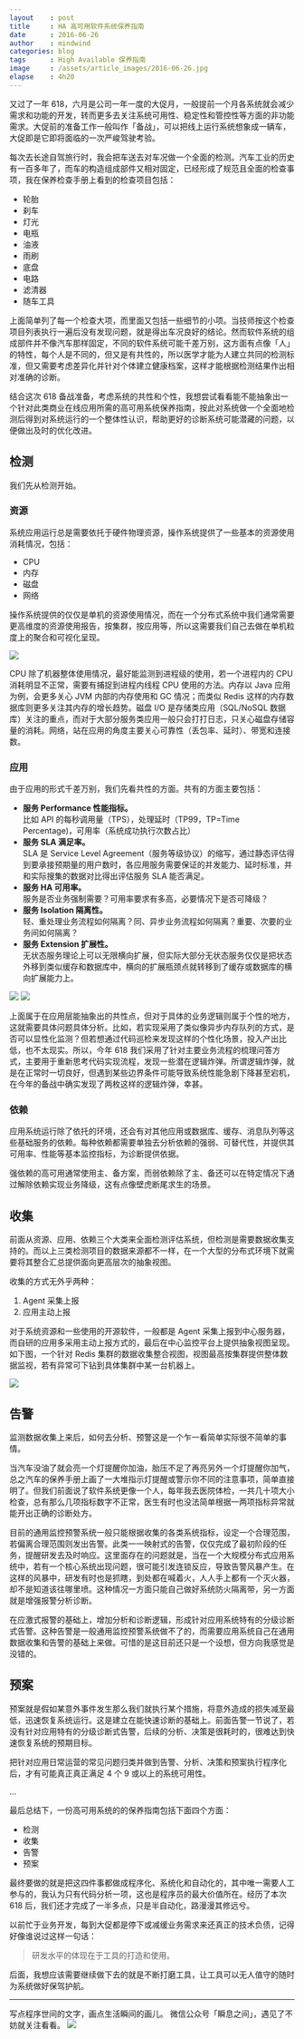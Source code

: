 ```yaml
---
layout    : post
title     : HA 高可用软件系统保养指南
date      : 2016-06-26
author    : mindwind
categories: blog
tags      : High Available 保养指南
image     : /assets/article_images/2016-06-26.jpg
elapse    : 4h20
---
```



又过了一年 618，六月是公司一年一度的大促月，一般提前一个月各系统就会减少需求和功能的开发，转而更多去关注系统可用性、稳定性和管控性等方面的非功能需求。大促前的准备工作一般叫作「备战」，可以把线上运行系统想象成一辆车，大促即是它即将面临的一次严峻驾驶考验。

每次去长途自驾旅行时，我会把车送去对车况做一个全面的检测。汽车工业的历史有一百多年了，而车的构造组成部件又相对固定，已经形成了规范且全面的检查事项，我在保养检查手册上看到的检查项目包括：

  - 轮胎
  - 刹车
  - 灯光
  - 电瓶
  - 油液
  - 雨刷
  - 底盘
  - 电路
  - 滤清器
  - 随车工具

上面简单列了每一个检查大项，而里面又包括一些细节的小项。当技师按这个检查项目列表执行一遍后没有发现问题，就是得出车况良好的结论。然而软件系统的组成部件并不像汽车那样固定，不同的软件系统可能千差万别，这方面有点像「人」的特性，每个人是不同的，但又是有共性的，所以医学才能为人建立共同的检测标准，但又需要考虑差异化并针对个体建立健康档案，这样才能根据检测结果作出相对准确的诊断。

结合这次 618 备战准备，考虑系统的共性和个性，我想尝试看看能不能抽象出一个针对此类商业在线应用所需的高可用系统保养指南，按此对系统做一个全面地检测后得到对系统运行的一个整体性认识，帮助更好的诊断系统可能潜藏的问题，以便做出及时的优化改进。


## 检测
我们先从检测开始。

### 资源
系统应用运行总是需要依托于硬件物理资源，操作系统提供了一些基本的资源使用消耗情况，包括：

  - CPU
  - 内存
  - 磁盘
  - 网络

操作系统提供的仅仅是单机的资源使用情况，而在一个分布式系统中我们通常需要更高维度的资源使用报告，按集群，按应用等，所以这需要我们自己去做在单机粒度上的聚合和可视化呈现。

![](/assets/article_images/2016-06-26-1.jpg)

CPU 除了机器整体使用情况，最好能监测到进程级的使用，若一个进程内的 CPU 消耗明显不正常，需要有捕捉到进程内线程 CPU 使用的方法。内存以 Java 应用为例，会更多关心 JVM 内部的内存使用和 GC 情况；而类似 Redis 这样的内存数据库则更多关注其内存的增长趋势。磁盘 I/O 是存储类应用（SQL/NoSQL 数据库）关注的重点，而对于大部分服务类应用一般只会打打日志，只关心磁盘存储容量的消耗。网络，站在应用的角度主要关心可靠性（丢包率、延时）、带宽和连接数。

### 应用
由于应用的形式千差万别，我们先看共性的方面。共有的方面主要包括：

 - __服务 Performance 性能指标。__   
   比如 API 的每秒调用量（TPS），处理延时（TP99，TP=Time Percentage)，可用率（系统成功执行次数占比）
 - __服务 SLA 满足率。__  
   SLA 是 Service Level Agreement（服务等级协议）的缩写，通过静态评估得到要承接预期量的用户数时，各应用服务需要保证的并发能力、延时标准，并和实际搜集的数据对比得出评估服务 SLA 能否满足。
 - __服务 HA 可用率。__  
   服务是否业务强制需要？可用率要求有多高，必要情况下是否可降级？
 - __服务 Isolation 隔离性。__  
   轻、重处理业务流程如何隔离？同、异步业务流程如何隔离？重要、次要的业务间如何隔离？
 - __服务 Extension 扩展性。__  
   无状态服务理论上可以无限横向扩展，但实际大部分无状态服务仅仅是把状态外移到类似缓存和数据库中，横向的扩展瓶颈点就转移到了缓存或数据库的横向扩展能力上。

![](/assets/article_images/2016-06-26-2.jpg)
![](/assets/article_images/2016-06-26-3.jpg)

上面属于在应用层能抽象出的共性点，但对于具体的业务逻辑则属于个性的地方，这就需要具体问题具体分析。比如，若实现采用了类似像异步内存队列的方式，是否可以显性化监测？但若想通过代码巡检来发现这样的个性化场景，投入产出比低，也不太现实。所以，今年 618 我们采用了针对主要业务流程的梳理问答方式，主要用于重新思考代码实现流程，发现一些潜在逻辑炸弹。所谓逻辑炸弹，就是在正常时一切良好，但遇到某些边界条件可能导致系统性能急剧下降甚至宕机，在今年的备战中确实发现了两枚这样的逻辑炸弹，幸甚。

### 依赖
应用系统运行除了依托的环境，还会有对其他应用或数据库、缓存、消息队列等这些基础服务的依赖。每种依赖都需要单独去分析依赖的强弱、可替代性，并提供其可用率、性能等基本监控指标，为诊断提供依据。

强依赖的高可用通常使用主、备方案，而弱依赖除了主、备还可以在特定情况下通过解除依赖实现业务降级，这有点像壁虎断尾求生的场景。


## 收集
前面从资源、应用、依赖三个大类来全面检测评估系统，但检测是需要数据收集支持的。而以上三类检测项目的数据来源都不一样，在一个大型的分布式环境下就需要将其整合汇总提供面向更高层次的抽象视图。

收集的方式无外乎两种：

  1. Agent 采集上报
  2. 应用主动上报

对于系统资源和一些使用的开源软件，一般都是 Agent 采集上报到中心服务器，而自研的应用多采用主动上报方式的，最后在中心监控平台上提供抽象视图呈现。如下图，一个针对 Redis 集群的数据收集整合视图，视图最高按集群提供整体数据监视，若有异常可下钻到具体集群中某一台机器上。

![](/assets/article_images/2016-06-26-4.jpg)

## 告警
监测数据收集上来后，如何去分析、预警这是一个乍一看简单实际很不简单的事情。

当汽车没油了就会亮一个灯提醒你加油，胎压不足了再亮另外一个灯提醒你加气，总之汽车的保养手册上画了一大堆指示灯提醒或警示你不同的注意事项，简单直接明了。但我们前面说了软件系统更像一个人，每年我去医院体检，一共几十项大小检查，总有那么几项指标数字不正常，医生有时也没法简单根据一两项指标异常就能开出正确的诊断处方。

目前的通用监控预警系统一般只能根据收集的各类系统指标，设定一个合理范围，若偏离合理范围则发出告警。此类一一映射式的告警，仅仅完成了最初阶段的任务，提醒研发去及时响应。这里面存在的问题就是，当在一个大规模分布式应用系统中，若有一个核心系统出现问题，很可能引发连锁反应，导致告警风暴产生。在这样的风暴中，研发有时也是抓瞎，到处都在喊着火，人人手上都有一个灭火器，却不是知道该往哪里喷。这种情况一方面只能自己做好系统防火隔离带，另一方面就是增强报警分析诊断。

在应激式报警的基础上，增加分析和诊断逻辑，形成针对应用系统特有的分级诊断式告警。这种告警是一般通用监控预警系统做不了的，而需要应用系统自己在通用数据收集和告警的基础上来做。可惜的是这目前还只是一个设想，但方向我感觉是没错的。


## 预案
预案就是假如某意外事件发生那么我们就执行某个措施，将意外造成的损失减至最低，迅速恢复系统运行。这是建立在能快速诊断的基础上。前面告警一节说了，若没有针对应用特有的分级诊断式告警，后续的分析、决策是很耗时的，很难达到快速恢复系统的预期目标。

把针对应用日常运营的常见问题归类并做到告警、分析、决策和预案执行程序化后，才有可能真正真正满足 4 个 9 或以上的系统可用性。


...


最后总结下，一份高可用系统的的保养指南包括下面四个方面：

  - 检测
  - 收集
  - 告警
  - 预案

最终要做的就是把这四件事都做成程序化、系统化和自动化的，其中唯一需要人工参与的，我认为只有代码分析一项，这也是程序员的最大价值所在。经历了本次 618 后，我们还才完成了一半多点，只是半自动化，路漫漫其修远兮。

以前忙于业务开发，每到大促都是停下或减缓业务需求来还真正的技术负债，记得好像谁说过这样一句话：

  > 研发水平的体现在于工具的打造和使用。

后面，我想应该需要继续做下去的就是不断打磨工具，让工具可以无人值守的随时为系统做好保驾护航。


---
写点程序世间的文字，画点生活瞬间的画儿。
微信公众号「瞬息之间」，遇见了不妨就关注看看。
![](/assets/images/qrcode_wechat_avatar.jpg)
